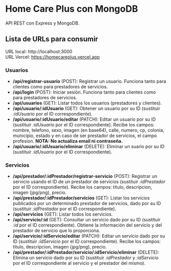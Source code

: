 # Home Care Plus con MongoDB
API REST con Express y MongoDB.

<h2>Lista de URLs para consumir</h2>

URL local: http://localhost:3000</br>
URL Vercel: https://homecareplus.vercel.app

<h3>Usuarios</h3>

- <b>/api/registrar-usuario</b> (POST): Registrar un usuario. Funciona tanto para clientes como para prestadores de servicios.
- <b>/api/login</b> (POST): Iniciar sesión. Funciona tanto para clientes como para prestadores de servicios.
- <b>/api/usuarios</b> (GET): Listar todos los usuarios (prestadores y clientes).
- <b>/api/usuario/:idUsuario</b> (GET): Obtener un usuario por su ID (sustituir <em>:idUsuario</em> por el ID correspondiente).
- <b>/api/usuario/:idUsuario/editar</b> (PATCH): Editar un usuario por su ID (sustituir <em>:idUsuario</em> por el ID correspondiente). Recibe los campos: nombre, telefono, sexo, imagen (en base64), calle, numero, cp, colonia, municipio, estado y en caso de ser prestador de servicios, el campo profesion. <b>NOTA: No actualiza email ni contraseña.</b>
- <b>/api/usuario/:idUsuario/eliminar</b> (DELETE): Eliminar un suario por su ID (sustituir <em>:idUsuario</em> por el ID correspondiente).

<h3>Servicios</h3>

- <b>/api/prestador/:idPrestador/registrar-servicio</b> (POST): Registrar un servicio usando el ID de un prestador de servicios (sustituir <em>:idPrestador</em> por el ID correspondiente). Recibe los campos: titulo, descripcion, imagen (jpg/png), precio.
- <b>/api/prestador/:idPrestador/servicios</b> (GET): Listar los servicios publicados por un determinado prestador de servicios, dado por su ID (sustituir <em>:idPrestador</em> por el ID correspondiente).
- <b>/api/servicios</b> (GET): Listar todos los servicios.
- <b>/api/servicio/:id</b> (GET): Consultar un servicio dado por su ID (sustituir <em>:id</em> por el ID correspondiente). Obtiene la información del servicio y del prestador de servicio que lo proporciona.
- <b>/api/servicio/:idServicio/editar</b> (PATCH): Editar un servicio dado por su ID (sustituir <em>:idServicio</em> por el ID correspondiente). Recibe los campos: titulo, descripcion, imagen (jpg/png), precio.
- <b>/api/prestador/:idPrestador/servicio/:idServicio/eliminar</b> (DELETE): Elimina un servicio dado por su ID (sustituir <em>:idPrestador</em> y <em>:idServicio</em> por el ID correspondiente al servicio y el prestador del mismo).